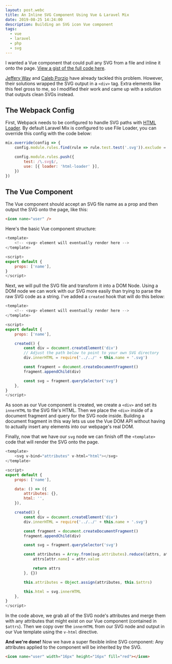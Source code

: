 ```yaml
---
layout: post.webc
title: An Inline SVG Component Using Vue & Laravel Mix
date: 2019-08-25 14:24:00
description: Building an SVG icon Vue component
tags:
  - vue
  - laravel
  - php
  - svg
---
```


I wanted a Vue component that could pull any SVG from a file and inline it onto the page. [View a gist of the full code here](https://gist.github.com/imacrayon/f72ce5e40ec30d047b5eda0ae6ea0e39).

[Jeffery Way](https://laracasts.com/series/practical-vue-components/episodes/6) and [Caleb Porzio](https://calebporzio.com/using-inline-svgs-in-vue-compoments/) have already tackled this problem. However, their solutions wrapped the SVG output in a `<div>` tag. Extra elements like this feel gross to me, so I modified their work and came up with a solution that outputs clean SVGs instead.

## The Webpack Config

First, Webpack needs to be configured to handle SVG paths with [HTML Loader](https://github.com/webpack-contrib/html-loader). By default Laravel Mix is configured to use File Loader, you can override this config with the code below:

```js
mix.override(config => {
    config.module.rules.find(rule => rule.test.test('.svg')).exclude = /\.svg$/

    config.module.rules.push({
        test: /\.svg$/,
        use: [{ loader: 'html-loader' }],
    })
})
```

## The Vue Component

The Vue component should accept an SVG file name as a prop and then output the SVG onto the page, like this:

```html
<icon name="user" />
```

Here's the basic Vue component structure:

```js
<template>
    <!-- <svg> element will eventually render here -->
</template>

<script>
export default {
    props: ['name'],
}
</script>
```

Next, we will pull the SVG file and transform it into a DOM Node. Using a DOM node we can work with our SVG more easily than trying to parse the raw SVG code as a string. I've added a `created` hook that will do this below:

```js
<template>
    <!-- <svg> element will eventually render here -->
</template>

<script>
export default {
    props: ['name'],

    created() {
        const div = document.createElement('div')
        // Adjust the path below to point to your own SVG directory
        div.innerHTML = require('../../' + this.name + '.svg')

        const fragment = document.createDocumentFragment()
        fragment.appendChild(div)

        const svg = fragment.querySelector('svg')
    },
}
</script>
```

As soon as our Vue component is created, we create a `<div>` and set its `innerHTML` to the SVG file's HTML. Then we place the `<div>` inside of a document fragment and query for the SVG node inside. Building a document fragment in this way lets us use the Vue DOM API without having to actually insert any elements into our webpage's real DOM.

Finally, now that we have our `svg` node we can finish off the `<template>` code that will render the SVG onto the page.

```js
<template>
    <svg v-bind="attributes" v-html="html"></svg>
</template>

<script>
export default {
    props: ['name'],

    data: () => ({
        attributes: {},
        html: '',
    }),

    created() {
        const div = document.createElement('div')
        div.innerHTML = require('../../' + this.name + '.svg')

        const fragment = document.createDocumentFragment()
        fragment.appendChild(div)

        const svg = fragment.querySelector('svg')

        const attributes = Array.from(svg.attributes).reduce((attrs, attr) => {
            attrs[attr.name] = attr.value

            return attrs
        }, {})

        this.attributes = Object.assign(attributes, this.$attrs)

        this.html = svg.innerHTML
    },
}
</script>
```

In the code above, we grab all of the SVG node's attributes and merge them with any attributes that might exist on our Vue component (contained in `$attrs`). Then we copy over the `innerHTML` from our SVG node and output in our Vue template using the `v-html` directive.

**And we're done!** Now we have a super flexible inline SVG component: Any attributes applied to the component will be inherited by the SVG.

```html
<icon name="user" width="16px" height="16px" fill="red"></icon>
```
